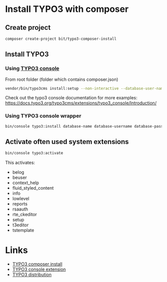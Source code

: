 # Install TYPO3 with composer

## Create project
```bash
composer create-project bit/typo3-composer-install
```
## Install TYPO3

### Using [TYPO3 console](https://github.com/TYPO3-Console/typo3_console)
From root folder (folder which contains composer.json)
```bash
vendor/bin/typo3cms install:setup --non-interactive --database-user-name="database user name" --database-user-password="database user password" --database-name="database name" --admin-user-name="admin" --admin-password="password" --site-name="Site name"
```
Check out the typo3 console documentation for more examples:
https://docs.typo3.org/typo3cms/extensions/typo3_console/Introduction/

### Using TYPO3 console wrapper
```bash
bin/console typo3:install database-name database-username database-password site-name 
```

## Activate often used system extensions
```bash
bin/console typo3:activate
```

This activates:
* belog
* beuser
* context_help
* fluid_styled_content
* info
* lowlevel
* reports
* rsaauth
* rte_ckeditor
* setup
* t3editor
* tstemplate

# Links
* [TYPO3 composer install](https://typo3.com/blog/how-to-install-typo3-using-composer-in-less-than-5-minutes/)
* [TYPO3 console extension](https://github.com/TYPO3-Console/typo3_console)
* [TYPO3 distribution](https://github.com/helhum/TYPO3-Distribution)

